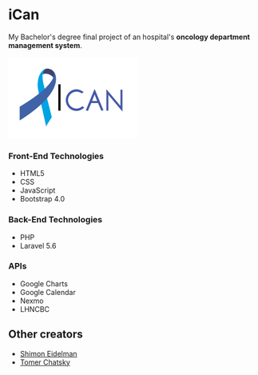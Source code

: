# iCan
My Bachelor's degree final project of an hospital's **oncology department management system**.

![iCan](front/images/logo.png)

### Front-End Technologies
* HTML5
* CSS
* JavaScript
* Bootstrap 4.0

### Back-End Technologies
* PHP
* Laravel 5.6

### APIs
* Google Charts
* Google Calendar
* Nexmo
* LHNCBC

## Other creators

* [Shimon Eidelman](https://il.linkedin.com/in/shimoneidelman)
* [Tomer Chatsky](https://il.linkedin.com/in/tomer-chatsky)
